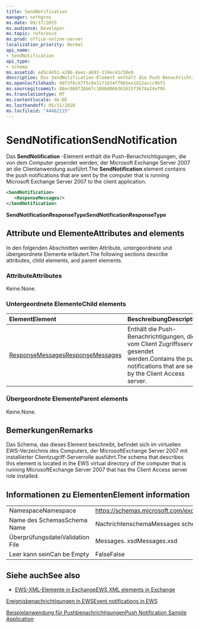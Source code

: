 ```yaml
---
title: SendNotification
manager: sethgros
ms.date: 09/17/2015
ms.audience: Developer
ms.topic: reference
ms.prod: office-online-server
localization_priority: Normal
api_name:
- SendNotification
api_type:
- schema
ms.assetid: e45c4451-a286-4aec-a691-119ec41c58e0
description: Das SendNotification-Element enthält die Push-Benachrichtigungen, die von dem Computer gesendet werden, der Microsoft Exchange Server 2007 an die Clientanwendung ausführt.
ms.openlocfilehash: 49f2f6cb7f5c8e1171b54ff965ee1d22accc9bf2
ms.sourcegitcommit: 88ec988f2bb67c1866d06b361615f3674a24e795
ms.translationtype: MT
ms.contentlocale: de-DE
ms.lasthandoff: 05/31/2020
ms.locfileid: "44462115"
---
```

# <a name="sendnotification"></a><span data-ttu-id="52833-103">SendNotification</span><span class="sxs-lookup"><span data-stu-id="52833-103">SendNotification</span></span>

<span data-ttu-id="52833-104">Das **SendNotification** -Element enthält die Push-Benachrichtigungen, die von dem Computer gesendet werden, der Microsoft Exchange Server 2007 an die Clientanwendung ausführt.</span><span class="sxs-lookup"><span data-stu-id="52833-104">The **SendNotification** element contains the push notifications that are sent by the computer that is running Microsoft Exchange Server 2007 to the client application.</span></span> 
  
```xml
<SendNotification>
   <ResponseMessages/>
</SendNotification>
```

 <span data-ttu-id="52833-105">**SendNotificationResponseType**</span><span class="sxs-lookup"><span data-stu-id="52833-105">**SendNotificationResponseType**</span></span>
## <a name="attributes-and-elements"></a><span data-ttu-id="52833-106">Attribute und Elemente</span><span class="sxs-lookup"><span data-stu-id="52833-106">Attributes and elements</span></span>

<span data-ttu-id="52833-107">In den folgenden Abschnitten werden Attribute, untergeordnete und übergeordnete Elemente erläutert.</span><span class="sxs-lookup"><span data-stu-id="52833-107">The following sections describe attributes, child elements, and parent elements.</span></span>
  
### <a name="attributes"></a><span data-ttu-id="52833-108">Attribute</span><span class="sxs-lookup"><span data-stu-id="52833-108">Attributes</span></span>

<span data-ttu-id="52833-109">Keine.</span><span class="sxs-lookup"><span data-stu-id="52833-109">None.</span></span>
  
### <a name="child-elements"></a><span data-ttu-id="52833-110">Untergeordnete Elemente</span><span class="sxs-lookup"><span data-stu-id="52833-110">Child elements</span></span>

|<span data-ttu-id="52833-111">**Element**</span><span class="sxs-lookup"><span data-stu-id="52833-111">**Element**</span></span>|<span data-ttu-id="52833-112">**Beschreibung**</span><span class="sxs-lookup"><span data-stu-id="52833-112">**Description**</span></span>|
|:-----|:-----|
|[<span data-ttu-id="52833-113">ResponseMessages</span><span class="sxs-lookup"><span data-stu-id="52833-113">ResponseMessages</span></span>](responsemessages.md) <br/> |<span data-ttu-id="52833-114">Enthält die Push-Benachrichtigungen, die vom Client Zugriffsserver gesendet werden.</span><span class="sxs-lookup"><span data-stu-id="52833-114">Contains the push notifications that are sent by the Client Access server.</span></span>  <br/> |
   
### <a name="parent-elements"></a><span data-ttu-id="52833-115">Übergeordnete Elemente</span><span class="sxs-lookup"><span data-stu-id="52833-115">Parent elements</span></span>

<span data-ttu-id="52833-116">Keine.</span><span class="sxs-lookup"><span data-stu-id="52833-116">None.</span></span>
  
## <a name="remarks"></a><span data-ttu-id="52833-117">Bemerkungen</span><span class="sxs-lookup"><span data-stu-id="52833-117">Remarks</span></span>

<span data-ttu-id="52833-118">Das Schema, das dieses Element beschreibt, befindet sich im virtuellen EWS-Verzeichnis des Computers, der MicrosoftExchange Server 2007 mit installierter Clientzugriff-Serverrolle ausführt.</span><span class="sxs-lookup"><span data-stu-id="52833-118">The schema that describes this element is located in the EWS virtual directory of the computer that is running MicrosoftExchange Server 2007 that has the Client Access server role installed.</span></span>
  
## <a name="element-information"></a><span data-ttu-id="52833-119">Informationen zu Elementen</span><span class="sxs-lookup"><span data-stu-id="52833-119">Element information</span></span>

|||
|:-----|:-----|
|<span data-ttu-id="52833-120">Namespace</span><span class="sxs-lookup"><span data-stu-id="52833-120">Namespace</span></span>  <br/> |https://schemas.microsoft.com/exchange/services/2006/messages  <br/> |
|<span data-ttu-id="52833-121">Name des Schemas</span><span class="sxs-lookup"><span data-stu-id="52833-121">Schema Name</span></span>  <br/> |<span data-ttu-id="52833-122">Nachrichtenschema</span><span class="sxs-lookup"><span data-stu-id="52833-122">Messages schema</span></span>  <br/> |
|<span data-ttu-id="52833-123">Überprüfungsdatei</span><span class="sxs-lookup"><span data-stu-id="52833-123">Validation File</span></span>  <br/> |<span data-ttu-id="52833-124">Messages. xsd</span><span class="sxs-lookup"><span data-stu-id="52833-124">Messages.xsd</span></span>  <br/> |
|<span data-ttu-id="52833-125">Leer kann sein</span><span class="sxs-lookup"><span data-stu-id="52833-125">Can be Empty</span></span>  <br/> |<span data-ttu-id="52833-126">False</span><span class="sxs-lookup"><span data-stu-id="52833-126">False</span></span>  <br/> |
   
## <a name="see-also"></a><span data-ttu-id="52833-127">Siehe auch</span><span class="sxs-lookup"><span data-stu-id="52833-127">See also</span></span>



- [<span data-ttu-id="52833-128">EWS-XML-Elemente in Exchange</span><span class="sxs-lookup"><span data-stu-id="52833-128">EWS XML elements in Exchange</span></span>](ews-xml-elements-in-exchange.md)


[<span data-ttu-id="52833-129">Ereignisbenachrichtigungen in EWS</span><span class="sxs-lookup"><span data-stu-id="52833-129">Event notifications in EWS</span></span>](https://msdn.microsoft.com/library/4fd4b351-d35c-4ccc-9ed9-878932ab9d50%28Office.15%29.aspx)
  
[<span data-ttu-id="52833-130">Beispielanwendung für Pushbenachrichtigungen</span><span class="sxs-lookup"><span data-stu-id="52833-130">Push Notification Sample Application</span></span>](https://msdn.microsoft.com/library/db1f8523-fa44-483f-bdb6-ab5939b52eee%28Office.15%29.aspx)

